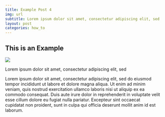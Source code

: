 ```yaml
---
title: Example Post 4
img: url
subtitle: Lorem ipsum dolor sit amet, consectetur adipiscing elit, sed sed do eiusmod tempor incididunt ut labore et dolore magna aliqua.
layout: post
categories: how_to
---
```


## This is an Example

<img src="https://images-na.ssl-images-amazon.com/images/I/61fZ%2BYAYGaL._SL1500_.jpg"/>

Lorem ipsum dolor sit amet, consectetur adipiscing elit, sed


Lorem ipsum dolor sit amet, consectetur adipiscing elit, sed do eiusmod tempor incididunt ut labore et dolore magna aliqua. Ut enim ad minim veniam, quis nostrud exercitation ullamco laboris nisi ut aliquip ex ea commodo consequat. Duis aute irure dolor in reprehenderit in voluptate velit esse cillum dolore eu fugiat nulla pariatur. Excepteur sint occaecat cupidatat non proident, sunt in culpa qui officia deserunt mollit anim id est laborum.

